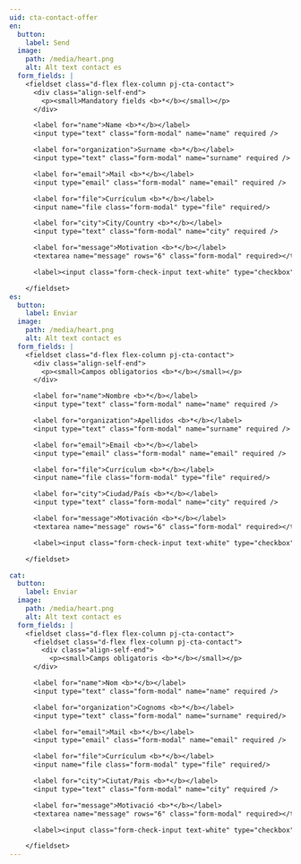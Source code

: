```yaml
---
uid: cta-contact-offer
en:
  button:
    label: Send
  image:
    path: /media/heart.png
    alt: Alt text contact es
  form_fields: |
    <fieldset class="d-flex flex-column pj-cta-contact">
      <div class="align-self-end">
        <p><small>Mandatory fields <b>*</b></small></p>
      </div>

      <label for="name">Name <b>*</b></label>
      <input type="text" class="form-modal" name="name" required />

      <label for="organization">Surname <b>*</b></label>
      <input type="text" class="form-modal" name="surname" required />

      <label for="email">Mail <b>*</b></label>
      <input type="email" class="form-modal" name="email" required />

      <label for="file">Currículum <b>*</b></label>
      <input name="file class="form-modal" type="file" required/>

      <label for="city">City/Country <b>*</b></label>
      <input type="text" class="form-modal" name="city" required />

      <label for="message">Motivation <b>*</b></label>
      <textarea name="message" rows="6" class="form-modal" required></textarea>

      <label><input class="form-check-input text-white" type="checkbox" name="privacy-policy" required> I accept <a href="/en/privacy-policy" class="text-link"><b>the Privacy Policy</b></a></label>

    </fieldset>
es:
  button:
    label: Enviar
  image:
    path: /media/heart.png
    alt: Alt text contact es
  form_fields: |
    <fieldset class="d-flex flex-column pj-cta-contact">
      <div class="align-self-end">
        <p><small>Campos obligatorios <b>*</b></small></p>
      </div>

      <label for="name">Nombre <b>*</b></label>
      <input type="text" class="form-modal" name="name" required />

      <label for="organization">Apellidos <b>*</b></label>
      <input type="text" class="form-modal" name="surname" required />

      <label for="email">Email <b>*</b></label>
      <input type="email" class="form-modal" name="email" required />

      <label for="file">Currículum <b>*</b></label>
      <input name="file class="form-modal" type="file" required/>

      <label for="city">Ciudad/País <b>*</b></label>
      <input type="text" class="form-modal" name="city" required />

      <label for="message">Motivación <b>*</b></label>
      <textarea name="message" rows="6" class="form-modal" required></textarea>

      <label><input class="form-check-input text-white" type="checkbox" name="privacy-policy" required> Acepto la <a href="/es/privacy-policy" class="text-link"><b>Política de Privacidad</b></a></label>

    </fieldset>

cat:
  button:
    label: Enviar
  image:
    path: /media/heart.png
    alt: Alt text contact es
  form_fields: |
    <fieldset class="d-flex flex-column pj-cta-contact">
      <fieldset class="d-flex flex-column pj-cta-contact">
        <div class="align-self-end">
          <p><small>Camps obligatoris <b>*</b></small></p>
      </div>

      <label for="name">Nom <b>*</b></label>
      <input type="text" class="form-modal" name="name" required />

      <label for="organization">Cognoms <b>*</b></label>
      <input type="text" class="form-modal" name="surname" required/>

      <label for="email">Mail <b>*</b></label>
      <input type="email" class="form-modal" name="email" required />

      <label for="file">Currículum <b>*</b></label>
      <input name="file class="form-modal" type="file" required/>

      <label for="city">Ciutat/Pais <b>*</b></label>
      <input type="text" class="form-modal" name="city" required />

      <label for="message">Motivació <b>*</b></label>
      <textarea name="message" rows="6" class="form-modal" required></textarea>

      <label><input class="form-check-input text-white" type="checkbox" name="privacy-policy" required> Accepto <a href="/cat/privacy-policy" class="text-link"><b>la política de privadesa</b></a></label>

    </fieldset>
---
```

